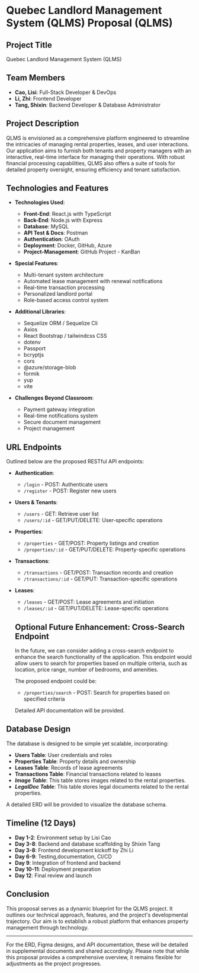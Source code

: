 # Quebec Landlord Management System (QLMS) Proposal (QLMS)

## Project Title
Quebec Landlord Management System (QLMS) 

## Team Members
- **Cao, Lisi**: Full-Stack Developer & DevOps
- **Li, Zhi**: Frontend Developer
- **Tang, Shixin**: Backend Developer & Database Administrator

## Project Description
QLMS is envisioned as a comprehensive platform engineered to streamline the intricacies of managing rental properties, leases, and user interactions. Our application aims to furnish both tenants and property managers with an interactive, real-time interface for managing their operations. With robust financial processing capabilities, QLMS also offers a suite of tools for detailed property oversight, ensuring efficiency and tenant satisfaction. 

## Technologies and Features

- **Technologies Used**:
  - **Front-End**: React.js with TypeScript
  - **Back-End**: Node.js with Express
  - **Database**: MySQL
  - **API Test & Docs**: Postman
  - **Authentication**: OAuth
  - **Deployment**: Docker, GitHub, Azure
  - **Project-Management**: GitHub Project - KanBan


- **Special Features**:
  - Multi-tenant system architecture
  - Automated lease management with renewal notifications
  - Real-time transaction processing
  - Personalized landlord portal
  - Role-based access control system

- **Additional Libraries**:
  - Sequelize ORM / Sequelize Cli
  - Axios
  - React Bootstrap / tailwindcss CSS
  - dotenv
  - Passport
  - bcryptjs
  - cors
  - @azure/storage-blob
  - formik
  - yup
  - vite

- **Challenges Beyond Classroom**:
  - Payment gateway integration
  - Real-time notifications system
  - Secure document management
  - Project management

## URL Endpoints
Outlined below are the proposed RESTful API endpoints:

- **Authentication**:
  - `/login` - POST: Authenticate users
  - `/register` - POST: Register new users

- **Users & Tenants**:
  - `/users` - GET: Retrieve user list
  - `/users/:id` - GET/PUT/DELETE: User-specific operations

- **Properties**:
  - `/properties` - GET/POST: Property listings and creation
  - `/properties/:id` - GET/PUT/DELETE: Property-specific operations

- **Transactions**:
  - `/transactions` - GET/POST: Transaction records and creation
  - `/transactions/:id` - GET/PUT: Transaction-specific operations

- **Leases**:
  - `/leases` - GET/POST: Lease agreements and initiation
  - `/leases/:id` - GET/PUT/DELETE: Lease-specific operations

  ## Optional Future Enhancement: Cross-Search Endpoint

  In the future, we can consider adding a cross-search endpoint to enhance the search functionality of the application. This endpoint would allow users to search for properties based on multiple criteria, such as location, price range, number of bedrooms, and amenities.

  The proposed endpoint could be:

  - `/properties/search` - POST: Search for properties based on specified criteria

  Detailed API documentation will be provided.
  
## Database Design
The database is designed to be simple yet scalable, incorporating:

- **Users Table**: User credentials and roles
- **Properties Table**: Property details and ownership
- **Leases Table**: Records of lease agreements
- **Transactions Table**: Financial transactions related to leases
- ***Image Table***: This table stores images related to the rental properties. 
- ***LegalDoc Table***: This table stores legal documents related to the rental properties.

A detailed ERD will be provided to visualize the database schema.

## Timeline (12 Days)
- **Day 1-2**: Environment setup by Lisi Cao
- **Day 3-8**: Backend and database scaffolding by Shixin Tang
- **Day 3-8**: Frontend development kickoff by Zhi Li
- **Day 6-9**: Testing,documentation, CI/CD 
- **Day 9**: Integration of frontend and backend
- **Day 10-11**: Deployment preparation
- **Day 12**: Final review and launch

## Conclusion
This proposal serves as a dynamic blueprint for the QLMS project. It outlines our technical approach, features, and the project's developmental trajectory. Our aim is to establish a robust platform that enhances property management through technology.

---

For the ERD, Figma designs, and API documentation, these will be detailed in supplemental documents and shared accordingly. Please note that while this proposal provides a comprehensive overview, it remains flexible for adjustments as the project progresses. 
